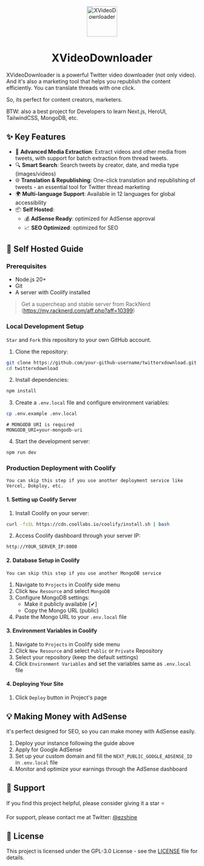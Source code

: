<div align="center">
  <img src="https://twitterxdownload.com/images/logo.png" alt="XVideoDownloader" width="80" height="80">
  <h1>XVideoDownloader</h1>
</div>


XVideoDownloader is a powerful Twitter video downloader (not only video). And it's also a marketing tool that helps you republish the content efficiently. You can translate threads with one click. 

So, its perfect for content creators, marketers.

BTW: also a best project for Developers to learn Next.js, HeroUI, TailwindCSS, MongoDB, etc.

## ✨ Key Features

- 🎥 **Advanced Media Extraction**: Extract videos and other media from tweets, with support for batch extraction from thread tweets.
- 🔍 **Smart Search**: Search tweets by creator, date, and media type (images/videos)
- 🌐 **Translation & Republishing**: One-click translation and republishing of tweets - an essential tool for Twitter thread marketing
- 🌍 **Multi-language Support**: Available in 12 languages for global accessibility
- 📦 **Self Hosted**:
  - 💰 **AdSense Ready**: optimized for AdSense approval
  - 📈 **SEO Optimized**: optimized for SEO

## 🚀 Self Hosted Guide

### Prerequisites

- Node.js 20+ 
- Git
- A server with Coolify installed
> Get a supercheap and stable server from RackNerd (https://my.racknerd.com/aff.php?aff=10399)

### Local Development Setup

`Star` and `Fork` this repository to your own GitHub account.

1. Clone the repository:
```bash
git clone https://github.com/your-github-username/twitterxdownload.git
cd twitterxdownload
```

2. Install dependencies:
```bash
npm install
```

3. Create a `.env.local` file and configure environment variables:
```bash
cp .env.example .env.local
```

```
# MONGODB URI is required
MONGODB_URI=your-mongodb-uri
```

4. Start the development server:
```bash
npm run dev
```

### Production Deployment with Coolify

`You can skip this step if you use another deployment service like Vercel, Dokploy, etc.`

#### 1. Setting up Coolify Server

1. Install Coolify on your server:
```bash
curl -fsSL https://cdn.coollabs.io/coolify/install.sh | bash
```

2. Access Coolify dashboard through your server IP:
```
http://YOUR_SERVER_IP:8000
```

#### 2. Database Setup in Coolify

`You can skip this step if you use another MongoDB service`

1. Navigate to `Projects` in Coolify side menu
2. Click `New Resource` and select `MongoDB`
3. Configure MongoDB settings:
   - Make it publicly available [✔]
   - Copy the Mongo URL (public)
4. Paste the Mongo URL to your `.env.local` file

#### 3. Environment Variables in Coolify

1. Navigate to `Projects` in Coolify side menu
2. Click `New Resource` and select `Public` or `Private` Repository
3. Select your repository (keep the default settings)
4. Click `Environment Variables` and set the variables same as `.env.local` file

#### 4. Deploying Your Site

1. Click `Deploy` button in Project's page

## 💡 Making Money with AdSense

it's perfect designed for SEO, so you can make money with AdSense easily.

1. Deploy your instance following the guide above
2. Apply for Google AdSense
3. Set up your custom domain and fill the `NEXT_PUBLIC_GOOGLE_ADSENSE_ID` in `.env.local` file
4. Monitor and optimize your earnings through the AdSense dashboard

## 🌟 Support

If you find this project helpful, please consider giving it a star ⭐️

For support, please contact me at Twitter: [@ezshine](https://x.com/intent/follow?screen_name=ezshine)

## 📄 License

This project is licensed under the GPL-3.0 License - see the [LICENSE](LICENSE) file for details.